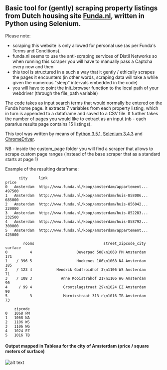 ## Basic tool for (gently) scraping property listings from Dutch housing site [Funda.nl](http://www.funda.nl), written in Python using Selenium.

Please note:

- scraping this website is only allowed for personal use (as per Funda's Terms and Conditions).
- funda.nl seems to use the anti-scraping services of Distil Networks so when running this scraper you will have to manually pass a Captcha every now and then
- this tool is structured in a such a way that it gently / ethically scrapes the pages it encounters (in other words, scraping data will take a while given the numerous "sleep" intervals embedded in the code)
- you will have to point the init_browser function to the local path of your webdriver (through the file_path variable)

The code takes as input search terms that would normally be entered on the Funda home page. It extracts 7 variables from each property listing, which in turn is appended to a dataframe and saved to a CSV file.
It further takes the number of pages you would like to extract as an input (nb - each pararius results page contains 15 listings).

This tool was written by means of [Python 3.5.1](https://www.python.org/downloads/release/python-351/), [Selenium 3.4.3](https://pypi.python.org/pypi/selenium) and [ChromeDriver](https://sites.google.com/a/chromium.org/chromedriver/).

NB - inside the custom_page folder you will find a scraper that allows to scrape custom page ranges (instead of the base scraper that as a standard starts at page 1)

Example of the resulting dataframe:

```
      city     link                                               price
0   Amsterdam  http://www.funda.nl/koop/amsterdam/appartement...  497500
1   Amsterdam  http://www.funda.nl/koop/amsterdam/huis-858086...  685000
2   Amsterdam  http://www.funda.nl/koop/amsterdam/huis-856042...  220000
3   Amsterdam  http://www.funda.nl/koop/amsterdam/huis-852283...  232500
4   Amsterdam  http://www.funda.nl/koop/amsterdam/huis-858792...  300000
5   Amsterdam  http://www.funda.nl/koop/amsterdam/appartement...  425000

        rooms                               street_zipcode_city   surface
0          4                    Oeverpad 508\n1068 PM Amsterdam     171
1    / 396 5                    Hoekenes 106\n1068 NA Amsterdam     185
2    / 123 4           Hendrik Godfroidhof 3\n1106 WS Amsterdam      71
3    / 108 3             Anne Kooistrahof 21\n1106 WG Amsterdam      90
4     / 99 4              Grootslagstraat 29\n1024 EZ Amsterdam      90
5          3              Marnixstraat 313 c\n1016 TB Amsterdam      73

    zipcode
0   1068 PM
1   1068 NA
2   1106 WS
3   1106 WG
4   1024 EZ
5   1016 TB
```

#### Output mapped in Tableau for the city of Amsterdam (price / square meters of surface)
![alt text](https://raw.githubusercontent.com/Weesper1985/Funda-Scraper/master/Sheet.png)
